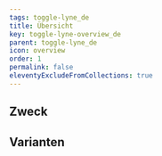 ```yaml
---
tags: toggle-lyne_de
title: Übersicht
key: toggle-lyne-overview_de
parent: toggle-lyne_de
icon: overview
order: 1
permalink: false
eleventyExcludeFromCollections: true
---
```


## Zweck

## Varianten

